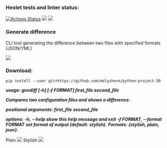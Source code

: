 ### Hexlet tests and linter status:
[![Actions Status](https://github.com/malyshevn/python-project-50/workflows/hexlet-check/badge.svg)](https://github.com/malyshevn/python-project-50/actions)
<a href="https://codeclimate.com/github/malyshevn/python-project-50/maintainability"><img src="https://api.codeclimate.com/v1/badges/89f1fbfb774e33d38001/maintainability" /></a>
<a href="https://codeclimate.com/github/malyshevn/python-project-50/test_coverage"><img src="https://api.codeclimate.com/v1/badges/89f1fbfb774e33d38001/test_coverage" /></a>

### Generate difference
CLI tool generating the difference between two files with specified formats (JSON/YML)

<a href="https://asciinema.org/a/7lu0zCMSbyqobMxt2MgZTUJwB" target="_blank"><img src="https://asciinema.org/a/7lu0zCMSbyqobMxt2MgZTUJwB.svg" /></a>

### Download:
`pip install --user git+https://github.com/malyshevn/python-project-50`

***usage: gendiff [-h] [-f FORMAT] first_file second_file***

***Compares two configuration files and shows a difference.***

***positional arguments:***
  ***first_file***
  ***second_file***

***options:***
  ***-h, --help            show this help message and exit***
  ***-f FORMAT, --format FORMAT***
                        ***set format of output (default: stylish).***
                        ***Formats: {stylish, plain, json}.***

Plain
<a href="https://asciinema.org/a/2SP19Ak95YFUJcvcL1WtAB1rl" target="_blank"><img src="https://asciinema.org/a/2SP19Ak95YFUJcvcL1WtAB1rl.svg" /></a>
Stylish
<a href="https://asciinema.org/a/rwIwqpC82aY4K8XwxEnlIVA2M" target="_blank"><img src="https://asciinema.org/a/rwIwqpC82aY4K8XwxEnlIVA2M.svg" /></a>
